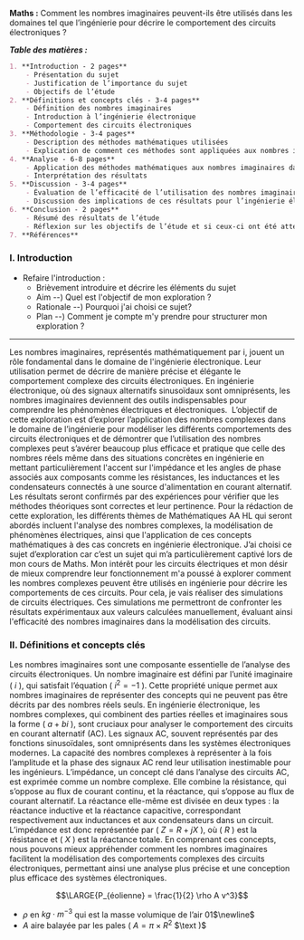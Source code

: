 **Maths :** Comment les nombres imaginaires peuvent-ils être utilisés dans les domaines tel que l’ingénierie pour décrire le comportement des circuits électroniques ?

***Table des matières :***
```markdown
1. **Introduction - 2 pages**
    - Présentation du sujet
    - Justification de l’importance du sujet
    - Objectifs de l’étude
2. **Définitions et concepts clés - 3-4 pages**
    - Définition des nombres imaginaires
    - Introduction à l’ingénierie électronique
    - Comportement des circuits électroniques
3. **Méthodologie - 3-4 pages**
    - Description des méthodes mathématiques utilisées
    - Explication de comment ces méthodes sont appliquées aux nombres imaginaires et aux circuits électroniques
4. **Analyse - 6-8 pages**
    - Application des méthodes mathématiques aux nombres imaginaires dans le contexte des circuits électroniques
    - Interprétation des résultats
5. **Discussion - 3-4 pages**
    - Évaluation de l’efficacité de l’utilisation des nombres imaginaires pour décrire le comportement des circuits électroniques
    - Discussion des implications de ces résultats pour l’ingénierie électronique
6. **Conclusion - 2 pages**
    - Résumé des résultats de l’étude
    - Réflexion sur les objectifs de l’étude et si ceux-ci ont été atteints
7. **Références**
```

### I. Introduction

- Refaire l'introduction :
  - Brièvement introduire et décrire les éléments du sujet 
  - Aim --) Quel est l'objectif de mon exploration ?
  - Rationale --) Pourquoi j'ai choisi ce sujet? 
  - Plan --) Comment je compte m'y prendre pour structurer mon exploration ?

---

Les nombres imaginaires, représentés mathématiquement par i, jouent un rôle fondamental dans le domaine de l'ingénierie électronique. Leur utilisation permet de décrire de manière précise et élégante le comportement complexe des circuits électroniques. En ingénierie électronique, où des signaux alternatifs sinusoïdaux sont omniprésents, les nombres imaginaires deviennent des outils indispensables pour comprendre les phénomènes électriques et électroniques. 
L’objectif de cette exploration est d’explorer l’application des nombres complexes dans le domaine de l’ingénierie pour modéliser les différents comportements des circuits électroniques et de démontrer que l’utilisation des nombres complexes peut s’avérer beaucoup plus efficace et pratique que celle des nombres réels même dans des situations concrètes en ingénierie en mettant particulièrement l'accent sur l'impédance et les angles de phase associés aux composants comme les résistances, les inductances et les condensateurs connectés à une source d'alimentation en courant alternatif. Les résultats seront confirmés par des expériences pour vérifier que les méthodes théoriques sont correctes et leur pertinence. Pour la rédaction de cette exploration, les différents thèmes de Mathématiques AA HL qui seront abordés incluent l'analyse des nombres complexes, la modélisation de phénomènes électriques, ainsi que l'application de ces concepts mathématiques à des cas concrets en ingénierie électronique. J’ai choisi ce sujet d’exploration car c’est un sujet qui m’a particulièrement captivé lors de mon cours de Maths. Mon intérêt pour les circuits électriques et mon désir de mieux comprendre leur fonctionnement m'a poussé à explorer comment les nombres complexes peuvent être utilisés en ingénierie pour décrire les comportements de ces circuits. Pour cela, je vais réaliser des simulations de circuits électriques. Ces simulations me permettront de confronter les résultats expérimentaux aux valeurs calculées manuellement, évaluant ainsi l'efficacité des nombres imaginaires dans la modélisation des circuits.

### II. Définitions et concepts clés

Les nombres imaginaires sont une composante essentielle de l’analyse des circuits électroniques. Un nombre imaginaire est défini par l’unité imaginaire ( $i$ ), qui satisfait l’équation ( $i^2 = -1$ ). Cette propriété unique permet aux nombres imaginaires de représenter des concepts qui ne peuvent pas être décrits par des nombres réels seuls.
En ingénierie électronique, les nombres complexes, qui combinent des parties réelles et imaginaires sous la forme ( $a + bi$ ), sont cruciaux pour analyser le comportement des circuits en courant alternatif (AC). Les signaux AC, souvent représentés par des fonctions sinusoïdales, sont omniprésents dans les systèmes électroniques modernes. La capacité des nombres complexes à représenter à la fois l’amplitude et la phase des signaux AC rend leur utilisation inestimable pour les ingénieurs.
L’impédance, un concept clé dans l’analyse des circuits AC, est exprimée comme un nombre complexe. Elle combine la résistance, qui s’oppose au flux de courant continu, et la réactance, qui s’oppose au flux de courant alternatif. La réactance elle-même est divisée en deux types : la réactance inductive et la réactance capacitive, correspondant respectivement aux inductances et aux condensateurs dans un circuit. L’impédance est donc représentée par ( $Z = R + jX$ ), où ( $R$ ) est la résistance et ( $X$ ) est la réactance totale.
En comprenant ces concepts, nous pouvons mieux appréhender comment les nombres imaginaires facilitent la modélisation des comportements complexes des circuits électroniques, permettant ainsi une analyse plus précise et une conception plus efficace des systèmes électroniques.


$$\LARGE{P_{éolienne} = \frac{1}{2} \rho A v^3}$$
- $\rho$ $\text{en}$ $kg \cdot m^{-3}$ $\text{qui est la masse volumique de l'air}$
01$\newline$
- $A$ $\text{aire balayée par les pales (}$ $A = \pi \times R^2$ $\text )$